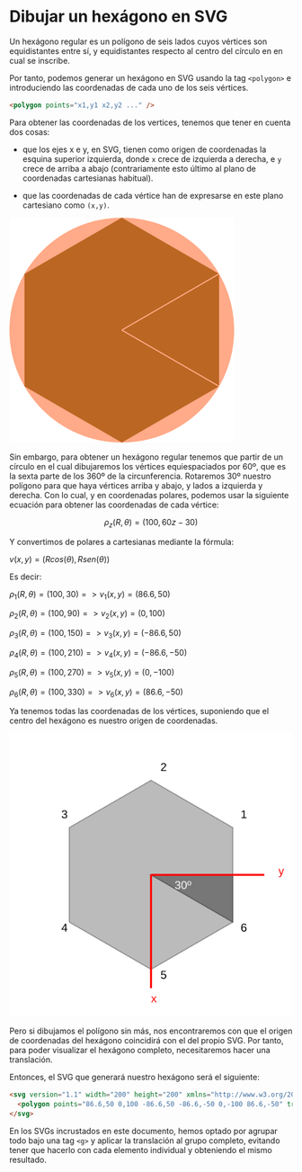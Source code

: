 # Dibujar un hexágono en SVG

Un hexágono regular es un polígono de seis lados cuyos vértices son equidistantes entre sí, y equidistantes respecto al centro del círculo en en cual se inscribe.

Por tanto, podemos generar un hexágono en SVG usando la tag `<polygon>` e introduciendo las coordenadas de cada uno de los seis vértices.

```html
<polygon points="x1,y1 x2,y2 ..." />
```

Para obtener las coordenadas de los vertices, tenemos que tener en cuenta dos cosas:

- que los ejes x e y, en SVG, tienen como origen de coordenadas la esquina superior izquierda, donde `x` crece de izquierda a derecha, e `y` crece de arriba a abajo (contrariamente esto último al plano de coordenadas cartesianas habitual). 

- que las coordenadas de cada vértice han de expresarse en este plano cartesiano como `(x,y)`.

![Hexagon](./hexagon1.svg)

Sin embargo, para obtener un hexágono regular tenemos que partir de un círculo en el cual dibujaremos los vértices equiespaciados por 60º, que es la sexta parte de los 360º de la circunferencia. Rotaremos 30º nuestro polígono para que haya vértices arriba y abajo, y lados a izquierda y derecha. Con lo cual, y en coordenadas polares, podemos usar la siguiente ecuación para obtener las coordenadas de cada vértice:

$$ρ_z(R,θ)=(100, 60z - 30)$$

Y convertimos de polares a cartesianas mediante la fórmula:

$v(x,y)=(Rcos(θ),Rsen(θ))$

Es decir:

$ρ_1(R,θ)=(100, 30)=>v_1(x,y)=(86.6, 50)$

$ρ_2(R,θ)=(100, 90)=>v_2(x,y)=(0, 100)$

$ρ_3(R,θ)=(100, 150)=>v_3(x,y)=(-86.6, 50)$

$ρ_4(R,θ)=(100, 210)=>v_4(x,y)=(-86.6, -50)$

$ρ_5(R,θ)=(100, 270)=>v_5(x,y)=(0, -100)$

$ρ_6(R,θ)=(100, 330)=>v_6(x,y)=(86.6, -50)$

Ya tenemos todas las coordenadas de los vértices, suponiendo que el centro del hexágono es nuestro origen de coordenadas.

![Hexagon](./hexagon2.svg)

Pero si dibujamos el polígono sin más, nos encontraremos con que el origen de coordenadas del hexágono coincidirá con el del propio SVG. Por tanto, para poder visualizar el hexágono completo, necesitaremos hacer una translación.

Entonces, el SVG que generará nuestro hexágono será el siguiente:

```html
<svg version="1.1" width="200" height="200" xmlns="http://www.w3.org/2000/svg" xmlns:xlink="http://www.w3.org/1999/xlink">
  <polygon points="86.6,50 0,100 -86.6,50 -86.6,-50 0,-100 86.6,-50" transform="translate(100 100)" />
</svg>
```

En los SVGs incrustados en este documento, hemos optado por agrupar todo bajo una tag `<g>` y aplicar la translación al grupo completo, evitando tener que hacerlo con cada elemento individual y obteniendo el mismo resultado.
